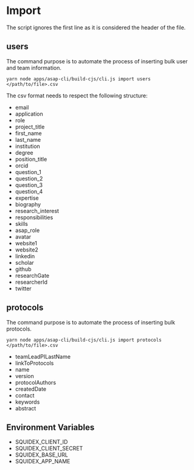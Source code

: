 # Import

The script ignores the first line as it is considered the header of the file.

## users

The command purpose is to automate the process of inserting bulk user and team information.

`yarn node apps/asap-cli/build-cjs/cli.js import users </path/to/file>.csv`

The csv format needs to respect the following structure:

- email
- application
- role
- project_title
- first_name
- last_name
- institution
- degree
- position_title
- orcid
- question_1
- question_2
- question_3
- question_4
- expertise
- biography
- research_interest
- responsibilities
- skills
- asap_role
- avatar
- website1
- website2
- linkedin
- scholar
- github
- researchGate
- researcherId
- twitter

## protocols

The command purpose is to automate the process of inserting bulk protocols.

`yarn node apps/asap-cli/build-cjs/cli.js import protocols </path/to/file>.csv`

- teamLeadPILastName
- linkToProtocols
- name
- version
- protocolAuthors
- createdDate
- contact
- keywords
- abstract

## Environment Variables

- SQUIDEX_CLIENT_ID
- SQUIDEX_CLIENT_SECRET
- SQUIDEX_BASE_URL
- SQUIDEX_APP_NAME
